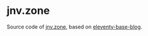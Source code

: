 # jnv.zone

Source code of [jnv.zone](https://www.jnv.zone), based on [eleventy-base-blog](https://github.com/11ty/eleventy-base-blog).

